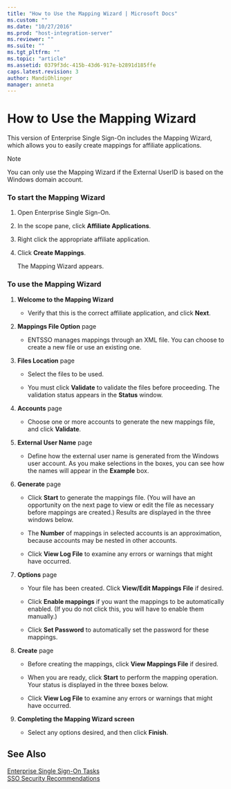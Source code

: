```yaml
---
title: "How to Use the Mapping Wizard | Microsoft Docs"
ms.custom: ""
ms.date: "10/27/2016"
ms.prod: "host-integration-server"
ms.reviewer: ""
ms.suite: ""
ms.tgt_pltfrm: ""
ms.topic: "article"
ms.assetid: 0379f3dc-415b-43d6-917e-b2891d185ffe
caps.latest.revision: 3
author: MandiOhlinger
manager: anneta
---
```

# How to Use the Mapping Wizard
This version of Enterprise Single Sign-On includes the Mapping Wizard, which allows you to easily create mappings for affiliate applications.  
  
> [!NOTE]
>  You can only use the Mapping Wizard if the External UserID is based on the Windows domain account.  
  
### To start the Mapping Wizard  
  
1.  Open Enterprise Single Sign-On.  
  
2.  In the scope pane, click **Affiliate Applications**.  
  
3.  Right click the appropriate affiliate application.  
  
4.  Click **Create Mappings**.  
  
     The Mapping Wizard appears.  
  
### To use the Mapping Wizard  
  
1.  **Welcome to the Mapping Wizard**  
  
    -   Verify that this is the correct affiliate application, and click **Next**.  
  
2.  **Mappings File Option** page  
  
    -   ENTSSO manages mappings through an XML file. You can choose to create a new file or use an existing one.  
  
3.  **Files Location** page  
  
    -   Select the files to be used.  
  
    -   You must click **Validate** to validate the files before proceeding. The validation status appears in the **Status** window.  
  
4.  **Accounts** page  
  
    -   Choose one or more accounts to generate the new mappings file, and click **Validate**.  
  
5.  **External User Name** page  
  
    -   Define how the external user name is generated from the Windows user account. As you make selections in the boxes, you can see how the names will appear in the **Example** box.  
  
6.  **Generate** page  
  
    -   Click **Start** to generate the mappings file. (You will have an opportunity on the next page to view or edit the file as necessary before mappings are created.) Results are displayed in the three windows below.  
  
    -   The **Number** of mappings in selected accounts is an approximation, because accounts may be nested in other accounts.  
  
    -   Click **View Log File** to examine any errors or warnings that might have occurred.  
  
7.  **Options** page  
  
    -   Your file has been created. Click **View/Edit Mappings File** if desired.  
  
    -   Click **Enable mappings** if you want the mappings to be automatically enabled. (If you do not click this, you will have to enable them manually.)  
  
    -   Click **Set Password** to automatically set the password for these mappings.  
  
8.  **Create** page  
  
    -   Before creating the mappings, click **View Mappings File** if desired.  
  
    -   When you are ready, click **Start** to perform the mapping operation. Your status is displayed in the three boxes below.  
  
    -   Click **View Log File** to examine any errors or warnings that might have occurred.  
  
9. **Completing the Mapping Wizard screen**  
  
    -   Select any options desired, and then click **Finish**.  
  
## See Also  
 [Enterprise Single Sign-On Tasks](../esso/enterprise-single-sign-on-tasks.md)   
 [SSO Security Recommendations](../esso/sso-security-recommendations.md)
